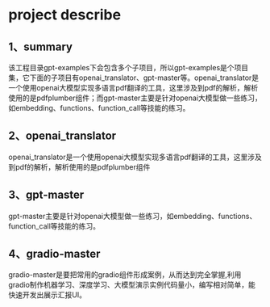 # project describe

## 1、summary

该工程目录gpt-examples下会包含多个子项目，所以gpt-examples是个项目集，它下面的子项目有openai_translator、gpt-master等。openai_translator是一个使用openai大模型实现多语言pdf翻译的工具，这里涉及到pdf的解析，解析使用的是pdfplumber组件；而gpt-master主要是针对openai大模型做一些练习，如embedding、functions、function_call等技能的练习。

## 2、openai_translator

openai_translator是一个使用openai大模型实现多语言pdf翻译的工具，这里涉及到pdf的解析，解析使用的是pdfplumber组件

## 3、gpt-master

gpt-master主要是针对openai大模型做一些练习，如embedding、functions、function_call等技能的练习。

## 4、gradio-master

gradio-master是要把常用的gradio组件形成案例，从而达到完全掌握,利用gradio制作机器学习、深度学习、大模型演示实例代码量小，编写相对简单，能快速开发出展示汇报UI。